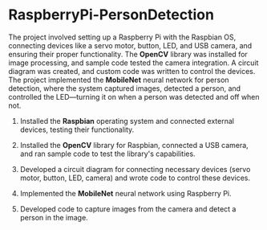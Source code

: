 # RaspberryPi-PersonDetection

The project involved setting up a Raspberry Pi with the Raspbian OS, connecting devices like a servo motor, button, LED, and USB camera, and ensuring their proper functionality. The **OpenCV** library was installed for image processing, and sample code tested the camera integration. A circuit diagram was created, and custom code was written to control the devices. The project implemented the **MobileNet** neural network for person detection, where the system captured images, detected a person, and controlled the LED—turning it on when a person was detected and off when not.



1. Installed the **Raspbian** operating system and connected external devices, testing their functionality.

2. Installed the **OpenCV** library for Raspbian, connected a USB camera, and ran sample code to test the library's capabilities.

3. Developed a circuit diagram for connecting necessary devices (servo motor, button, LED, camera) and wrote code to control these devices.

4. Implemented the **MobileNet** neural network using Raspberry Pi.

5. Developed code to capture images from the camera and detect a person in the image.
